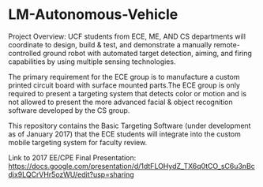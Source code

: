 # LM-Autonomous-Vehicle

Project Overview: UCF students from ECE, ME, AND CS departments will coordinate to design, build & test, and demonstrate a manually remote-controlled ground robot with automated target detection, aiming, and firing capabilities by using multiple sensing technologies.

The primary requirement for the ECE group is to manufacture a custom printed circuit board with surface mounted parts.The ECE group is only required to present a targeting system that detects color or motion and is not allowed to present the more advanced facial & object recognition software developed by the CS group.

This repository contains the Basic Targeting Software (under development as of January 2017) that the ECE students will integrate into the custom mobile targeting system for faculty review.

Link to 2017 EE/CPE Final Presentation: https://docs.google.com/presentation/d/1dtFLOHydZ_TX6q0tCO_sC6u3nBcdjx9LQCrVHr5ozWU/edit?usp=sharing

